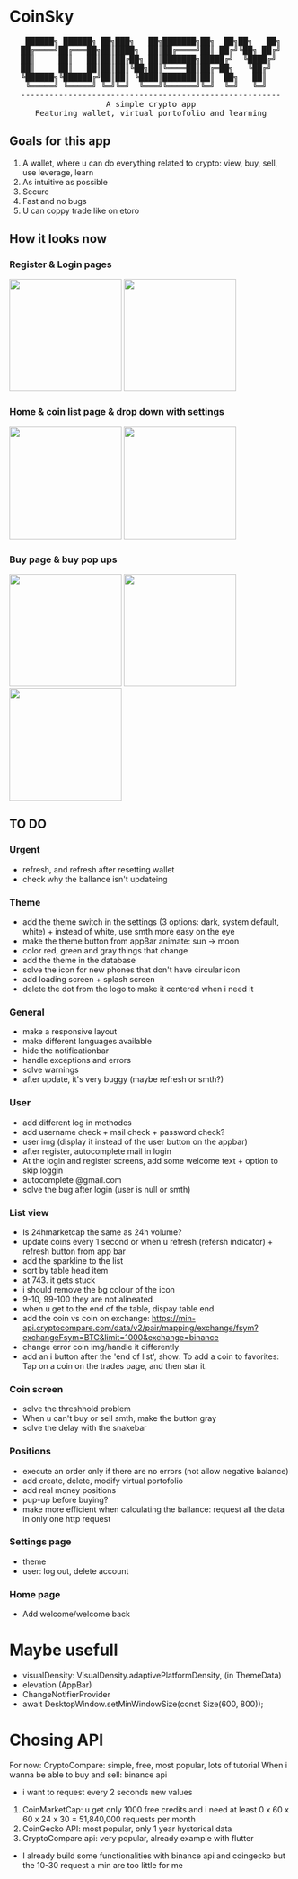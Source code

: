 # CoinSky
<div align = "center">
<pre>
 ██████╗ ██████╗ ██╗███╗   ██╗███████╗██╗  ██╗██╗   ██╗
██╔════╝██╔═══██╗██║████╗  ██║██╔════╝██║ ██╔╝╚██╗ ██╔╝
██║     ██║   ██║██║██╔██╗ ██║███████╗█████╔╝  ╚████╔╝ 
██║     ██║   ██║██║██║╚██╗██║╚════██║██╔═██╗   ╚██╔╝  
╚██████╗╚██████╔╝██║██║ ╚████║███████║██║  ██╗   ██║   
 ╚═════╝ ╚═════╝ ╚═╝╚═╝  ╚═══╝╚══════╝╚═╝  ╚═╝   ╚═╝   
-------------------------------------------------------
A simple crypto app
Featuring wallet, virtual portofolio and learning
</pre>
</div>

## Goals for this app
1. A wallet, where u can do everything related to crypto: view, buy, sell, use leverage, learn
2. As intuitive as possible
3. Secure
4. Fast and no bugs
5. U can coppy trade like on etoro

## How it looks now
### Register & Login pages
<img src="CoinSky_screenshots\register.jpeg" width="200"/> <img src="CoinSky_screenshots\log in.jpeg" width="200"/>

### Home & coin list page & drop down with settings
<img src="CoinSky_screenshots\home screen.jpeg" width="200"/> <img src="CoinSky_screenshots\coin list.jpeg" width="200"/>

### Buy page & buy pop ups
<img src="CoinSky_screenshots\buy page.jpeg" width="200"/> <img src="CoinSky_screenshots\buy pop up.jpeg" width="200"/> <img src="CoinSky_screenshots\transaction succesful.jpeg" width="200"/>

## TO DO
### Urgent
- refresh, and refresh after resetting wallet
- check why the ballance isn't updateing

### Theme
- add the theme switch in the settings (3 options: dark, system default, white) + instead of white, use smth more easy on the eye
- make the theme button from appBar animate: sun -> moon
- color red, green and gray things that change
- add the theme in the database
- solve the icon for new phones that don't have circular icon
- add loading screen + splash screen
- delete the dot from the logo to make it centered when i need it
### General
- make a responsive layout
- make different languages available
- hide the notificationbar
- handle exceptions and errors
- solve warnings
- after update, it's very buggy (maybe refresh or smth?)
### User
- add different log in methodes
- add username check + mail check + password check?
- user img (display it instead of the user button on the appbar)
- after register, autocomplete mail in login
- At the login and register screens, add some welcome text + option to skip loggin
- autocomplete @gmail.com
- solve the bug after login (user is null or smth)
### List view
- Is 24hmarketcap the same as 24h volume?
- update coins every 1 second or when u refresh (refersh indicator) + refresh button from app bar
- add the sparkline to the list
- sort by table head item
- at 743. it gets stuck
- i should remove the bg colour of the icon
- 9-10, 99-100 they are not alineated
- when u get to the end of the table, dispay table end
- add the coin vs coin on exchange: https://min-api.cryptocompare.com/data/v2/pair/mapping/exchange/fsym?exchangeFsym=BTC&limit=1000&exchange=binance
- change error coin img/handle it differently
- add an i button after the 'end of list', show: To add a coin to favorites: Tap on a coin on the trades page, and then star it.
### Coin screen
- solve the threshhold problem
- When u can't buy or sell smth, make the button gray
- solve the delay with the snakebar
### Positions
- execute an order only if there are no errors (not allow negative balance)
- add create, delete, modify virtual portofolio
- add real money positions
- pup-up before buying?
- make more efficient when calculating the ballance: request all the data in only one http request
### Settings page
- theme
- user: log out, delete account
### Home page
- Add welcome/welcome back

# Maybe usefull
- visualDensity: VisualDensity.adaptivePlatformDensity, (in ThemeData)
- elevation (AppBar)
- ChangeNotifierProvider
- await DesktopWindow.setMinWindowSize(const Size(600, 800));

# Chosing API
For now: CryptoCompare: simple, free, most popular, lots of tutorial
When i wanna be able to buy and sell: binance api
- i want to request every 2 seconds new values
1. CoinMarketCap: u get only 1000 free credits and i need at least 0 x 60 x 60 x 24 x 30 = 51,840,000 requests per month
2. CoinGecko API: most popular, only 1 year hystorical data
3. CryptoCompare api: very popular, already example with flutter 
- I already build some functionalities with binance api and coingecko but the 10-30 request a min are too little for me